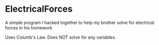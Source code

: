 # ElectricalForces
A simple program I hacked together to help my brother solve for electrical forces in his homework

Uses Columb's Law. Does NOT solve for any variables.
